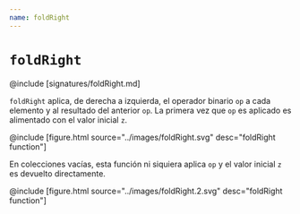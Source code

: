 ```yaml
---
name: foldRight
---
```


# `foldRight`

@include [signatures/foldRight.md]

`foldRight` aplica, de derecha a izquierda, el operador binario `op` a cada elemento y al resultado del anterior `op`.
La primera vez que `op` es aplicado es alimentado con el valor inicial `z`.

@include [figure.html source="../images/foldRight.svg" desc="foldRight function"]

En colecciones vacías, esta función ni siquiera aplica `op` y el valor inicial `z` es devuelto directamente.

@include [figure.html source="../images/foldRight.2.svg" desc="foldRight function"]

